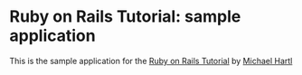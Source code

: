 # Ruby on Rails Tutorial: sample application

This is the sample application for the [Ruby on Rails Tutorial](http://railstutorial.org) by [Michael Hartl](http://www.michaelhartl.com)